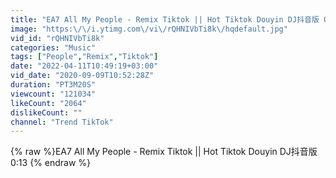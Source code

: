 ```yaml
---
title: "EA7 All My People - Remix Tiktok || Hot Tiktok Douyin DJ抖音版 0:13"
image: "https:\/\/i.ytimg.com\/vi\/rQHNIVbTi8k\/hqdefault.jpg"
vid_id: "rQHNIVbTi8k"
categories: "Music"
tags: ["People","Remix","Tiktok"]
date: "2022-04-11T10:49:19+03:00"
vid_date: "2020-09-09T10:52:28Z"
duration: "PT3M20S"
viewcount: "121034"
likeCount: "2064"
dislikeCount: ""
channel: "Trend TikTok"
---
```

{% raw %}EA7 All My People - Remix Tiktok || Hot Tiktok Douyin DJ抖音版 0:13 {% endraw %}
